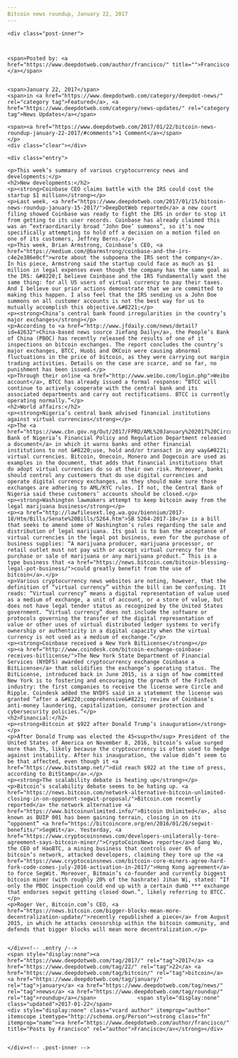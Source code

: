 ```yaml
---
Bitcoin news roundup, January 22, 2017
---
```

<article class="post-listing post-17758 post type-post status-publish format-standard has-post-thumbnail hentry  tag-3676 tag-2700 tag-bitcoin tag-january tag-news tag-roundup">
    
    <div class="post-inner">
    
    
        
    <span>Posted by: <a href="https://www.deepdotweb.com/author/francisco/" title="">Francisco </a></span>
    
    
    <span>January 22, 2017</span>
    <span>in <a href="https://www.deepdotweb.com/category/deepdot-news/" rel="category tag">Featured</a>, <a href="https://www.deepdotweb.com/category/news-updates/" rel="category tag">News Updates</a></span>
    
    <span><a href="https://www.deepdotweb.com/2017/01/22/bitcoin-news-roundup-january-22-2017/#comments">1 Comment</a></span>
    </p>
    <div class="clear"></div>
    
    <div class="entry">
    
    <p>This week’s summary of various cryptocurrency news and developments:</p>
    <h2>New developments:</h2>
    <p><strong>Coinbase CEO claims battle with the IRS could cost the startup $1 million</strong></p>
    <p>Last week, <a href="https://www.deepdotweb.com/2017/01/15/bitcoin-news-roundup-january-15-2017/">DeepDotWeb reported</a> a new court filing showed Coinbase was ready to fight the IRS in order to stop it from getting to its user records. Coinbase has already claimed this was an “extraordinarily broad ‘John Doe’ summons”, so it’s now specifically attempting to hold off a decision on a motion filed on one of its customers, Jeffrey Berns.</p>
    <p>This week, Brian Armstrong, Coinbase’s CEO, <a href="https://medium.com/@barmstrong/coinbase-and-the-irs-c4e2e386e0cf">wrote about the subpoena the IRS sent the company</a>. In his piece, Armstrong said the startup could face as much as $1 million in legal expenses even though the company has the same goal as the IRS: &#8220;I believe Coinbase and the IRS fundamentally want the same thing: for all US users of virtual currency to pay their taxes. And I believe our prior actions demonstrate that we are committed to making this happen. I also feel that the IRS sending us a John Doe summons on all customer accounts is not the best way for us to mutually accomplish this objective.&#8221;</p>
    <p><strong>China’s central bank found irregularities in the country’s major exchanges</strong></p>
    <p>According to <a href="http://www.jfdaily.com/news/detail?id=42632">China-based news source Jiefang Daily</a>, the People’s Bank of China (PBOC) has recently released the results of one of it inspections on bitcoin exchanges. The report concludes the country’s major exchanges, BTCC, Huobi and OKCoin were causing abnormal fluctuations in the price of bitcoin, as they were carrying out margin trading activities. Details on the case are scarce, and so far, no punishment has been issued.</p>
    <p>Through their online <a href="http://www.weibo.com/login.php">Weibo account</a>, BTCC has already issued a formal response: “BTCC will continue to actively cooperate with the central bank and its associated departments and carry out rectifications. BTCC is currently operating normally.”</p>
    <h2>World affairs:</h2>
    <p><strong>Nigeria’s central bank advised financial institutions against virtual currencies</strong></p>
    <p>The <a href="https://www.cbn.gov.ng/Out/2017/FPRD/AML%20January%202017%20Circular%20to%20FIs%20on%20Virtual%20Currency.pdf">Central Bank of Nigeria’s Financial Policy and Regulation Department released a document</a> in which it warns banks and other financial institutions to not &#8220;use, hold and/or transact in any way&#8221; virtual currencies. Bitcoin, Onecoin, Monero and Dogecoin are used as examples in the document, that adds that financial institutions that do adopt virtual currencies do so at their own risk. Moreover, banks should control any customers that do use digital currencies and operate digital currency exchanges, as they should make sure those exchanges are adhering to AML/KYC rules. If not, the Central Bank of Nigeria said these customers’ accounts should be closed.</p>
    <p><strong>Washington lawmakers attempt to keep bitcoin away from the legal marijuana business</strong></p>
    <p><a href="http://lawfilesext.leg.wa.gov/biennium/2017-18/Htm/Bills/Senate%20Bills/5264.htm">SB 5264-2017-18</a> is a bill that seeks to amend some of Washington’s rules regarding the sale and distribution of legal marijuana. Its goal is to ban the acceptance of virtual currencies in the legal pot business, even for the purchase of business supplies: “A marijuana producer, marijuana processor, or retail outlet must not pay with or accept virtual currency for the purchase or sale of marijuana or any marijuana product.” This is a type business that <a href="https://news.bitcoin.com/bitcoin-blessing-legal-pot-business/">could greatly benefit from the use of bitcoin</a>.</p>
    <p>Various cryptocurrency news websites are noting, however, that the definition of “virtual currency” within the bill can be confusing. It reads: “Virtual currency” means a digital representation of value used as a medium of exchange, a unit of account, or a store of value, but does not have legal tender status as recognized by the United States government. “Virtual currency” does not include the software or protocols governing the transfer of the digital representation of value or other uses of virtual distributed ledger systems to verify ownership or authenticity in a digital capacity when the virtual currency is not used as a medium of exchange.”</p>
    <p><strong>Coinbase received a New York BitLicense</strong></p>
    <p><a href="http://www.coindesk.com/bitcoin-exchange-coinbase-receives-bitlicense/">The New York State Department of Financial Services (NYDFS) awarded cryptocurrency exchange Coinbase a BitLicense</a> that solidifies the exchange’s operating status. The BitLicense, introduced back in June 2015, is a sign of how committed New York is to fostering and encouraging the growth of the FinTech industry: the first companies to receive the license were Circle and Ripple. Coindesk added the NYDFS said in a statement the license was granted “after a &#8220;comprehensive&#8221; review of Coinbase’s anti-money laundering, capitalization, consumer protection and cybersecurity policies.”</p>
    <h2>Financial:</h2>
    <p><strong>Bitcoin at $922 after Donald Trump’s inauguration</strong></p>
    <p>After Donald Trump was elected the 45<sup>th</sup> President of the United States of America on November 8, 2016, bitcoin’s value surged more than 3%, likely because the cryptocurrency is often used to hedge against instability. After his inauguration, the value didn’t seem to be that affected, even though it <a href="https://www.bitstamp.net/">did reach $922 at the time of press, according to BitStamp</a>.</p>
    <p><strong>The scalability debate is heating up</strong></p>
    <p>Bitcoin’s scalability debate seems to be hating up. <a href="https://news.bitcoin.com/network-alternative-bitcoin-unlimited-closing-in-on-opponent-segwit-proposal/">Bitcoin.com recently reported</a> the network alternative <a href="https://www.bitcoinunlimited.info/">Bitcoin Unlimited</a>, also known as BUIP 001 has been gaining terrain, closing in on its “opponent” <a href="https://bitcoincore.org/en/2016/01/26/segwit-benefits/">SegWit</a>. Yesterday, <a href="https://www.cryptocoinsnews.com/developers-unilaterally-tore-agreement-says-bitcoin-miner/">CryptoCoinsNews reporte</a>d Gang Wu, the CEO of HaoBTC, a mining business that controls over 6% of bitcoin’s network, attacked developers, claiming they tore up the <a href="https://www.cryptocoinsnews.com/bitcoin-core-miners-agree-hard-fork-code-comes-july-2016-activation-in-2017/">Hong Kong agreement</a> to force SegWit. Moreover, Bitmain’s co-founder and currently biggest bitcoin miner (with roughly 20% of the hashrate) Jihan Wi, stated: “If only the PBOC inspection could end up with a certain dumb *** exchange that endorses segwit getting closed down.”, likely referring to BTCC.</p>
    <p>Roger Ver, Bitcoin.com’s CEO, <a href="https://news.bitcoin.com/bigger-blocks-mean-more-decentralization-update/">recently republished a piece</a> from August 2015, in which he attacks censorship within the bitcoin community, and defends that bigger blocks will mean more decentralization.</p>
    
    
    </div><!-- .entry /-->
    <span style="display:none"><a href="https://www.deepdotweb.com/tag/2017/" rel="tag">2017</a> <a href="https://www.deepdotweb.com/tag/22/" rel="tag">22</a> <a href="https://www.deepdotweb.com/tag/bitcoin/" rel="tag">bitcoin</a> <a href="https://www.deepdotweb.com/tag/january/" rel="tag">january</a> <a href="https://www.deepdotweb.com/tag/news/" rel="tag">news</a> <a href="https://www.deepdotweb.com/tag/roundup/" rel="tag">roundup</a></span>				<span style="display:none" class="updated">2017-01-22</span>
    <div style="display:none" class="vcard author" itemprop="author" itemscope itemtype="http://schema.org/Person"><strong class="fn" itemprop="name"><a href="https://www.deepdotweb.com/author/francisco/" title="Posts by Francisco" rel="author">Francisco</a></strong></div>
    
    
    </div><!-- .post-inner -->
</article><!-- .post-listing -->

